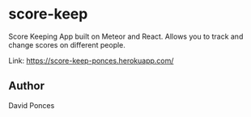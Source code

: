 # score-keep
Score Keeping App built on Meteor and React. Allows you to track and change scores on different people.  

Link: https://score-keep-ponces.herokuapp.com/

## Author

David Ponces
